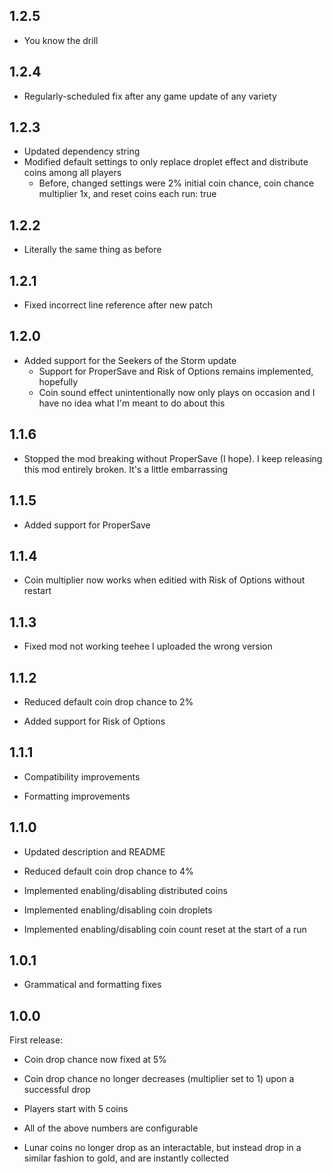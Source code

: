 ## 1.2.5
- You know the drill

## 1.2.4
- Regularly-scheduled fix after any game update of any variety

## 1.2.3
- Updated dependency string
- Modified default settings to only replace droplet effect and distribute coins among all players
  - Before, changed settings were 2% initial coin chance, coin chance multiplier 1x, and reset coins each run: true

## 1.2.2
- Literally the same thing as before

## 1.2.1
- Fixed incorrect line reference after new patch

## 1.2.0

- Added support for the Seekers of the Storm update
  - Support for ProperSave and Risk of Options remains implemented, hopefully
  - Coin sound effect unintentionally now only plays on occasion and I have no idea what I'm meant to do about this

## 1.1.6

- Stopped the mod breaking without ProperSave (I hope). I keep releasing this mod entirely broken. It's a little embarrassing

## 1.1.5

- Added support for ProperSave

## 1.1.4

- Coin multiplier now works when editied with Risk of Options without restart

## 1.1.3

- Fixed mod not working teehee I uploaded the wrong version

## 1.1.2

- Reduced default coin drop chance to 2%

- Added support for Risk of Options

## 1.1.1

- Compatibility improvements

- Formatting improvements

## 1.1.0

- Updated description and README

- Reduced default coin drop chance to 4%

- Implemented enabling/disabling distributed coins

- Implemented enabling/disabling coin droplets

- Implemented enabling/disabling coin count reset at the start of a run

## 1.0.1

- Grammatical and formatting fixes

## 1.0.0

First release:

- Coin drop chance now fixed at 5%

- Coin drop chance no longer decreases (multiplier set to 1) upon a successful drop

- Players start with 5 coins

- All of the above numbers are configurable

- Lunar coins no longer drop as an interactable, but instead drop in a similar fashion to gold, and are instantly collected
